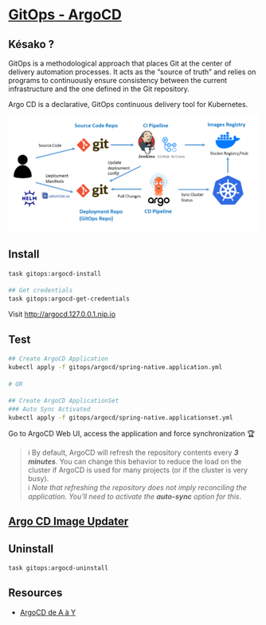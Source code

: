 # [GitOps - ArgoCD][argocd-web-site]

## Késako ?

GitOps is a methodological approach that places Git at the center of delivery automation processes. It acts as the “source of truth” and relies on programs to continuously ensure consistency between the current infrastructure and the one defined in the Git repository.

Argo CD is a declarative, GitOps continuous delivery tool for Kubernetes.

![](../images/cicd-gitops-architecture.png)

## Install

```bash
task gitops:argocd-install

## Get credentials
task gitops:argocd-get-credentials
```

Visit <http://argocd.127.0.0.1.nip.io>

## Test

```bash
## Create ArgoCD Application
kubectl apply -f gitops/argocd/spring-native.application.yml

# OR

## Create ArgoCD ApplicationSet
### Auto Sync Activated
kubectl apply -f gitops/argocd/spring-native.applicationset.yml
```

Go to ArgoCD Web UI, access the application and force synchronization 🏆

> ℹ️ By default, ArgoCD will refresh the repository contents every ***3 minutes***. You can change this behavior to reduce the load on the cluster if ArgoCD is used for many projects (or if the cluster is very busy). \
ℹ️ *Note that refreshing the repository does not imply reconciling the application. You'll need to activate the **auto-sync** option for this*.

## [Argo CD Image Updater][argocd-image-updater-web-site]

## Uninstall

```bash
task gitops:argocd-uninstall
```

## Resources

- [ArgoCD de A à Y][argocd-blog-1]

<!-- Links -->
[argocd-blog-1]: https://une-tasse-de.cafe/blog/argocd/
[argocd-web-site]: https://argo-cd.readthedocs.io/en/stable/
[argocd-image-updater-web-site]: https://argocd-image-updater.readthedocs.io/en/stable/

